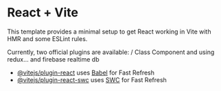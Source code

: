 # React + Vite

This template provides a minimal setup to get React working in Vite with HMR and some ESLint rules.

Currently, two official plugins are available:
/ Class Component and using redux... and firebase realtime db 
- [@vitejs/plugin-react](https://github.com/vitejs/vite-plugin-react/blob/main/packages/plugin-react/README.md) uses [Babel](https://babeljs.io/) for Fast Refresh
- [@vitejs/plugin-react-swc](https://github.com/vitejs/vite-plugin-react-swc) uses [SWC](https://swc.rs/) for Fast Refresh
